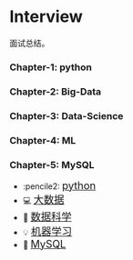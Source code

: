 # Interview
面试总结。

### Chapter-1: python
### Chapter-2: Big-Data
### Chapter-3: Data-Science
### Chapter-4: ML
### Chapter-5: MySQL     

- :pencile2: [<font size=+1>python</font>](./Chapter-1)
- :computer: [<font size=+1>大数据</font>](./Chapter-2)
- :couple: [<font size=+1>数据科学</font>](./Chapter-3)
- :bulb: [<font size=+1>机器学习</font>](./Chapter-4)
- :floppy_disk: [<font size=+1>MySQL</font>](./Chapter-5)
